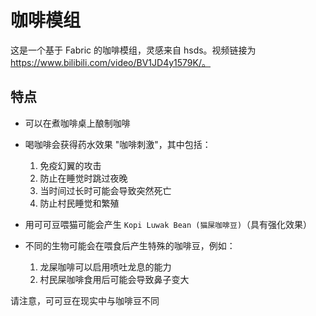 # 咖啡模组
这是一个基于 Fabric 的咖啡模组，灵感来自 hsds。视频链接为 https://www.bilibili.com/video/BV1JD4y1579K/。

## 特点
- 可以在煮咖啡桌上酿制咖啡
- 喝咖啡会获得药水效果 "咖啡刺激"，其中包括：
    1. 免疫幻翼的攻击
    2. 防止在睡觉时跳过夜晚
    3. 当时间过长时可能会导致突然死亡
    4. 防止村民睡觉和繁殖

- 用可可豆喂猫可能会产生 `Kopi Luwak Bean (猫屎咖啡豆)`（具有强化效果）
- 不同的生物可能会在喂食后产生特殊的咖啡豆，例如：
    1. 龙屎咖啡可以启用喷吐龙息的能力
    2. 村民屎咖啡食用后可能会导致鼻子变大

请注意，可可豆在现实中与咖啡豆不同